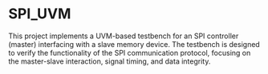 # SPI_UVM
This project implements a UVM-based testbench for an SPI controller (master) interfacing with a slave memory device. The testbench is designed to verify the functionality of the SPI communication protocol, focusing on the master-slave interaction, signal timing, and data integrity.
